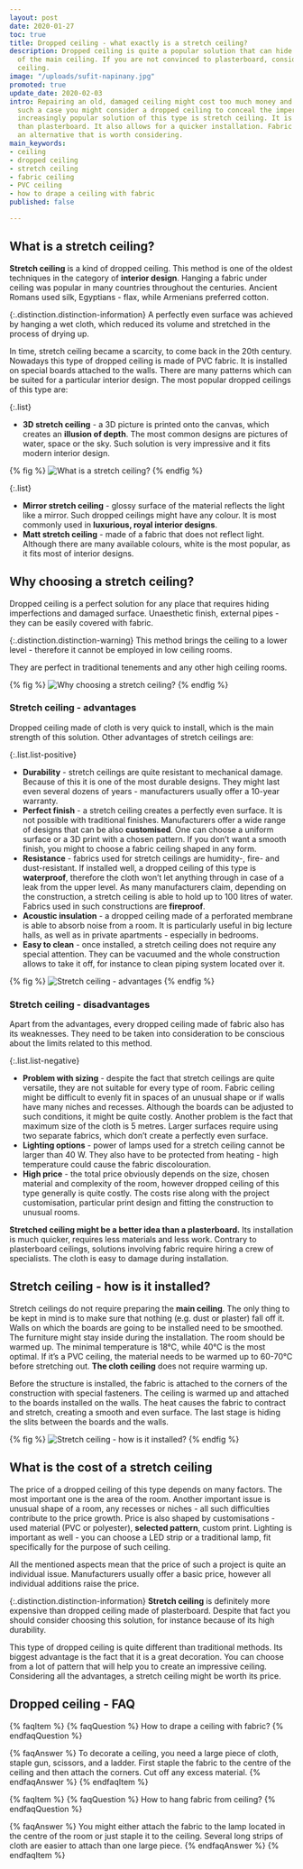 ```yaml
---
layout: post
date: 2020-01-27
toc: true
title: Dropped ceiling - what exactly is a stretch ceiling?
description: Dropped ceiling is quite a popular solution that can hide imperfections
  of the main ceiling. If you are not convinced to plasterboard, consider stretch
  ceiling.
image: "/uploads/sufit-napinany.jpg"
promoted: true
update_date: 2020-02-03
intro: Repairing an old, damaged ceiling might cost too much money and effort. In
  such a case you might consider a dropped ceiling to conceal the imperfections. An
  increasingly popular solution of this type is stretch ceiling. It is much more lightweight
  than plasterboard. It also allows for a quicker installation. Fabric ceiling is
  an alternative that is worth considering.
main_keywords:
- ceiling
- dropped ceiling
- stretch ceiling
- fabric ceiling
- PVC ceiling
- how to drape a ceiling with fabric
published: false

---
```

## What is a stretch ceiling?

**Stretch ceiling** is a kind of dropped ceiling. This method is one of the oldest techniques in the category of **interior design**. Hanging a fabric under ceiling was popular in many countries throughout the centuries. Ancient Romans used silk, Egyptians - flax, while Armenians preferred cotton.

{:.distinction.distinction-information}
A perfectly even surface was achieved by hanging a wet cloth, which reduced its volume and stretched in the process of drying up.

In time, stretch ceiling became a scarcity, to come back in the 20th century. Nowadays this type of dropped ceiling is made of PVC fabric. It is installed on special boards attached to the walls. There are many patterns which can be suited for a particular interior design. The most popular dropped ceilings of this type are:

{:.list}

* **3D stretch ceiling** - a 3D picture is printed onto the canvas, which creates an **illusion of depth**. The most common designs are pictures of water, space or the sky. Such solution is very impressive and it fits modern interior design.

{% fig %}
![What is a stretch ceiling?](/uploads/sufit-3D.jpg "What is a stretch ceiling?")
{% endfig %}

{:.list}

* **Mirror stretch ceiling** - glossy surface of the material reflects the light like a mirror. Such dropped ceilings might have any colour. It is most commonly used in **luxurious, royal interior designs**.
* **Matt stretch ceiling** - made of a fabric that does not reflect light. Although there are many available colours, white is the most popular, as it fits most of interior designs.

## Why choosing a stretch ceiling?

Dropped ceiling is a perfect solution for any place that requires hiding imperfections and damaged surface. Unaesthetic finish, external pipes - they can be easily covered with fabric.

{:.distinction.distinction-warning}
This method brings the ceiling to a lower level - therefore it cannot be employed in low ceiling rooms.

They are perfect in traditional tenements and any other high ceiling rooms.

{% fig %}
![Why choosing a stretch ceiling?](/uploads/kiedy-warto-wybrac-sufit-napinany.jpg "Why choosing a stretch ceiling?")
{% endfig %}

### Stretch ceiling - advantages

Dropped ceiling made of cloth is very quick to install, which is the main strength of this solution. Other advantages of stretch ceilings are:

{:.list.list-positive}

* **Durability** - stretch ceilings are quite resistant to mechanical damage. Because of this it is one of the most durable designs. They might last even several dozens of years - manufacturers usually offer a 10-year warranty.
* **Perfect finish** - a stretch ceiling creates a perfectly even surface. It is not possible with traditional finishes. Manufacturers offer a wide range of designs that can be also **customised**. One can choose a uniform surface or a 3D print with a chosen pattern. If you don’t want a smooth finish, you might to choose a fabric ceiling shaped in any form.
* **Resistance** - fabrics used for stretch ceilings are humidity-, fire- and dust-resistant. If installed well, a dropped ceiling of this type is **waterproof**, therefore the cloth won’t let anything through in case of a leak from the upper level. As many manufacturers claim, depending on the construction, a stretch ceiling is able to hold up to 100 litres of water. Fabrics used in such constructions are **fireproof**.
* **Acoustic insulation** - a dropped ceiling made of a perforated membrane is able to absorb noise from a room. It is particularly useful in big lecture halls, as well as in private apartments - especially in bedrooms.
* **Easy to clean** - once installed, a stretch ceiling does not require any special attention. They can be vacuumed and the whole construction allows to take it off, for instance to clean piping system located over it.

{% fig %}
![Stretch ceiling - advantages](/uploads/sufit-napinany-zalety.jpg "Stretch ceiling - advantages")
{% endfig %}

### Stretch ceiling - disadvantages

Apart from the advantages, every dropped ceiling made of fabric also has its weaknesses. They need to be taken into consideration to be conscious about the limits related to this method.

{:.list.list-negative}

* **Problem with sizing** - despite the fact that stretch ceilings are quite versatile, they are not suitable for every type of room. Fabric ceiling might be difficult to evenly fit in spaces of an unusual shape or if walls have many niches and recesses. Although the boards can be adjusted to such conditions, it might be quite costly. Another problem is the fact that maximum size of the cloth is 5 metres. Larger surfaces require using two separate fabrics, which don’t create a perfectly even surface.
* **Lighting options** - power of lamps used for a stretch ceiling cannot be larger than 40 W. They also have to be protected from heating - high temperature could cause the fabric discolouration.
* **High price** - the total price obviously depends on the size, chosen material and complexity of the room, however dropped ceiling of this type generally is quite costly. The costs rise along with the project customisation, particular print design and fitting the construction to unusual rooms.

**Stretched ceiling might be a better idea than a plasterboard.** Its installation is much quicker, requires less materials and less work. Contrary to plasterboard ceilings, solutions involving fabric require hiring a crew of specialists. The cloth is easy to damage during installation.

## Stretch ceiling - how is it installed?

Stretch ceilings do not require preparing the **main ceiling**. The only thing to be kept in mind is to make sure that nothing (e.g. dust or plaster) fall off it. Walls on which the boards are going to be installed need to be smoothed. The furniture might stay inside during the installation. The room should be warmed up. The minimal temperature is 18°C, while 40°C is the most optimal. If it’s a PVC ceiling, the material needs to be warmed up to 60-70°C before stretching out. **The cloth ceiling** does not require warming up.

Before the structure is installed, the fabric is attached to the corners of the construction with special fasteners. The ceiling is warmed up and attached to the boards installed on the walls. The heat causes the fabric to contract and stretch, creating a smooth and even surface. The last stage is hiding the slits between the boards and the walls.

{% fig %}
![Stretch ceiling - how is it installed?](/uploads/sufit-napinany-jak-wyglada-montaz-1.jpg "Stretch ceiling - how is it installed?")
{% endfig %}

## What is the cost of a stretch ceiling

The price of a dropped ceiling of this type depends on many factors. The most important one is the area of the room. Another important issue is unusual shape of a room, any recesses or niches - all such difficulties contribute to the price growth. Price is also shaped by customisations - used material (PVC or polyester), **selected pattern**, custom print. Lighting is important as well - you can choose a LED strip or a traditional lamp, fit specifically for the purpose of such ceiling.

All the mentioned aspects mean that the price of such a project is quite an individual issue. Manufacturers usually offer a basic price, however all individual additions raise the price.

{:.distinction.distinction-information}
**Stretch ceiling** is definitely more expensive than dropped ceiling made of plasterboard. Despite that fact you should consider choosing this solution, for instance because of its high durability.

This type of dropped ceiling is quite different than traditional methods. Its biggest advantage is the fact that it is a great decoration. You can choose from a lot of pattern that will help you to create an impressive ceiling. Considering all the advantages, a stretch ceiling might be worth its price.

## Dropped ceiling - FAQ

{% faqItem %}
{% faqQuestion %}
How to drape a ceiling with fabric?
{% endfaqQuestion %}

{% faqAnswer %}
To decorate a ceiling, you need a large piece of cloth, staple gun, scissors, and a ladder. First staple the fabric to the centre of the ceiling and then attach the corners. Cut off any excess material.
{% endfaqAnswer %}
{% endfaqItem %}

{% faqItem %}
{% faqQuestion %}
How to hang fabric from ceiling?
{% endfaqQuestion %}

{% faqAnswer %}
You might either attach the fabric to the lamp located in the centre of the room or just staple it to the ceiling. Several long strips of cloth are easier to attach than one large piece.
{% endfaqAnswer %}
{% endfaqItem %}
